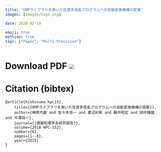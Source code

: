 ```yaml
---
title: "GMPライブラリを用いた任意多倍長プログラムへの自動変換機構の提案"
images: [images/logo.png]

date: 2020-02-19

emoji: true
mathjax: true
tags: ["Paper", "Multi-Precision"]
---
```


# Download PDF [![](https://storage.googleapis.com/numa_blog/etc/icon_pdf.png)][1] 

[1]: https://storage.googleapis.com/numa_blog/publications/HPC152_sakakibara.pdf

# Citation (bibtex)

```
@article{hishinuma_hpc152,
	title={{GMPライブラリを用いた任意多倍長プログラムへの自動変換機構の提案}},
	author={榊原巧磨 and 佐々木信一 and 菱沼利彰 and 藤井昭宏 and 田中輝雄 and 平澤将一},
	journal={{情報処理学会研究報告}},
	volume={2018-HPC-152},
	number={6},
	pages={1--8},
	year={2015}
}
```
